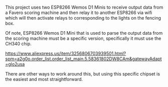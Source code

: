 This project uses two ESP8266 Wemos D1 Minis to receive output data from a Favero scoring machine and then relay it to another ESP8266 via wifi which will then activate relays to corresponding to the lights on the fencing box.

Of note, ESP8266 Wemos D1 Mini that is used to parse the output data from the scoring machine must be a specific version, specifically it must use the CH340 chip.

https://www.aliexpress.us/item/3256806703939501.html?spm=a2g0o.order_list.order_list_main.5.58361802DW8CAm&gatewayAdapt=glo2usa

There are other ways to work around this, but using this specific chipset is the easiest and most straightforward. 
